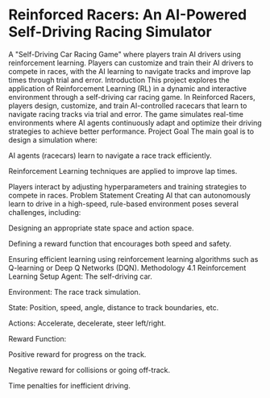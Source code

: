 # Reinforced Racers: An AI-Powered Self-Driving Racing Simulator
A "Self-Driving Car Racing Game" where players train AI drivers using reinforcement learning. Players can customize and train their AI drivers to compete in races, with the AI learning to navigate tracks and improve lap times through trial and error.
Introduction
This project explores the application of Reinforcement Learning (RL) in a dynamic and interactive environment through a self-driving car racing game. In Reinforced Racers, players design, customize, and train AI-controlled racecars that learn to navigate racing tracks via trial and error. The game simulates real-time environments where AI agents continuously adapt and optimize their driving strategies to achieve better performance.
 Project Goal
The main goal is to design a simulation where:

AI agents (racecars) learn to navigate a race track efficiently.

Reinforcement Learning techniques are applied to improve lap times.

Players interact by adjusting hyperparameters and training strategies to compete in races.
Problem Statement
Creating AI that can autonomously learn to drive in a high-speed, rule-based environment poses several challenges, including:

Designing an appropriate state space and action space.

Defining a reward function that encourages both speed and safety.

Ensuring efficient learning using reinforcement learning algorithms such as Q-learning or Deep Q Networks (DQN).
Methodology
4.1 Reinforcement Learning Setup
Agent: The self-driving car.

Environment: The race track simulation.

State: Position, speed, angle, distance to track boundaries, etc.

Actions: Accelerate, decelerate, steer left/right.

Reward Function:

Positive reward for progress on the track.

Negative reward for collisions or going off-track.

Time penalties for inefficient driving.
